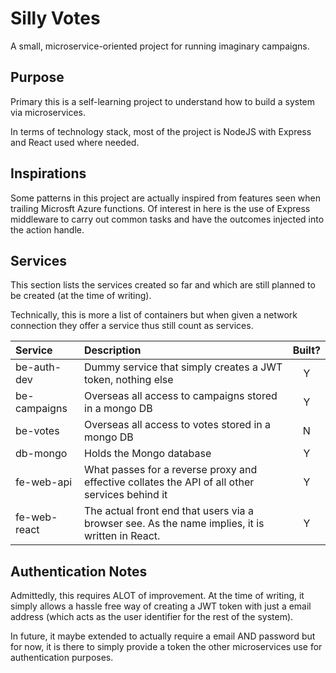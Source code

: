 # Silly Votes

A small, microservice-oriented project for running imaginary campaigns.

## Purpose

Primary this is a self-learning project to understand how to build a system via microservices.

In terms of technology stack, most of the project is NodeJS with Express and React used where needed.

## Inspirations

Some patterns in this project are actually inspired from features seen when trailing Microsft Azure functions.  Of interest in here is the use of Express middleware to carry out common tasks and have the outcomes injected into the action handle.

## Services

This section lists the services created so far and which are still planned to be created (at the time of writing).

Technically, this is more a list of containers but when given a network connection they offer a service thus still count as services.

|Service|Description|Built?|
|:---|:---|:---:|
|be-auth-dev|Dummy service that simply creates a JWT token, nothing else|Y|
|be-campaigns|Overseas all access to campaigns stored in a mongo DB|Y|
|be-votes|Overseas all access to votes stored in a mongo DB|N|
|db-mongo|Holds the Mongo database|Y|
|fe-web-api|What passes for a reverse proxy and effective collates the API of all other services behind it|Y|
|fe-web-react|The actual front end that users via a browser see.  As the name implies, it is written in React.|Y|

## Authentication Notes

Admittedly, this requires ALOT of improvement.  At the time of writing, it simply allows a hassle free way of creating a JWT token with just a email address (which acts as the user identifier for the rest of the system).

In future, it maybe extended to actually require a email AND password but for now, it is there to simply provide a token the other microservices use for authentication purposes.
